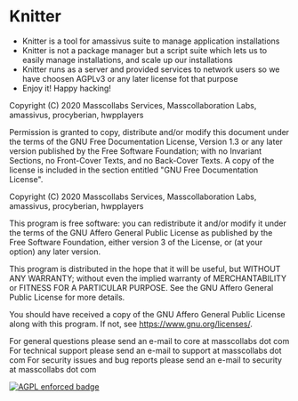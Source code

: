 # Knitter

* Knitter is a tool for amassivus suite to manage application installations
* Knitter is not a package manager but a script suite which lets us to easily manage installations, and scale up our installations 
* Knitter runs as a server and provided services to network users so we have choosen AGPLv3 or any later license fot that purpose
* Enjoy it! Happy hacking!

Copyright (C)  2020  Masscollabs Services, Masscollaboration Labs, amassivus, procyberian, hwpplayers

Permission is granted to copy, distribute and/or modify this document
under the terms of the GNU Free Documentation License, Version 1.3
or any later version published by the Free Software Foundation;
with no Invariant Sections, no Front-Cover Texts, and no Back-Cover Texts.
A copy of the license is included in the section entitled "GNU
Free Documentation License".

	
Copyright (C)  2020  Masscollabs Services, Masscollaboration Labs, amassivus, procyberian, hwpplayers

This program is free software: you can redistribute it and/or modify
it under the terms of the GNU Affero General Public License as published
by the Free Software Foundation, either version 3 of the License, or
(at your option) any later version.

This program is distributed in the hope that it will be useful,
but WITHOUT ANY WARRANTY; without even the implied warranty of
MERCHANTABILITY or FITNESS FOR A PARTICULAR PURPOSE.  See the
GNU Affero General Public License for more details.

You should have received a copy of the GNU Affero General Public License
along with this program.  If not, see <https://www.gnu.org/licenses/>.

For general questions please send an e-mail to core at masscollabs dot com
For technical support please send an e-mail to support at masscollabs dot com
For security issues and bug reports please send an e-mail to security at masscollabs dot com

[![AGPL enforced badge](https://img.shields.io/badge/AGPL-enforced-blue.svg "This project enforces the GPL.")](https://gplenforced.org)


